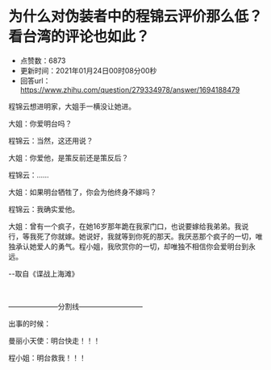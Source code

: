 # 为什么对伪装者中的程锦云评价那么低？看台湾的评论也如此？
- 点赞数：6873
- 更新时间：2021年01月24日00时08分00秒
- 回答url：https://www.zhihu.com/question/279334978/answer/1694188479
<body>
 <p data-pid="xVe-LY5_">程锦云想进明家，大姐手一横没让她进。</p>
 <p data-pid="lPDj73zL">大姐：你爱明台吗？</p>
 <p data-pid="5w8pHjrB">程锦云：当然，这还用说？</p>
 <p data-pid="mjFC0mSx">大姐：你爱他，是策反前还是策反后？</p>
 <p data-pid="4iG-cpdU">程锦云：……</p>
 <p data-pid="FFEEJ6dA">大姐：如果明台牺牲了，你会为他终身不嫁吗？</p>
 <p data-pid="dqLbmX9r">程锦云：我确实爱他。</p>
 <p data-pid="aMhBhgj2">大姐：曾有一个疯子，在她16岁那年跪在我家门口，也说要嫁给我弟弟。我说行，等我死了你就嫁。她说好，我就等到你死的那天。我厌恶那个疯子的一切，唯独承认她爱人的勇气。程小姐，我欣赏你的一切，却唯独不相信你会爱明台到永远。</p>
 <p data-pid="B08FwUAq">--取自《谍战上海滩》</p>
 <p class="ztext-empty-paragraph"><br></p>
 <p data-pid="vvvKNKms">———————分割线—————————</p>
 <p data-pid="g3pBjIM7">出事的时候：</p>
 <p data-pid="NrN-KbJe">曼丽小天使：明台快走！！！</p>
 <p data-pid="KMnt277_">程小姐：明台救我！！！</p>
</body>